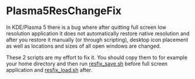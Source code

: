 # Plasma5ResChangeFix
In KDE/Plasma 5 there is a bug where after quitting full screen low resolution application it does not automatically restore native resolution and after you restore it manually (or through scripting), desktop icon placement as well as locations and sizes of all open windows are changed.

These 2 scripts are my effort to fix it. You should copy them to for example your home directory and then run [resfix_save.sh](resfix_save.sh) before full screen application and [resfix_load.sh](resfix_load.sh) after.
